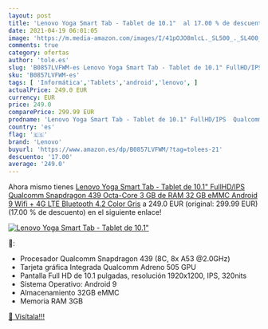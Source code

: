 ```yaml
---
layout: post
title: 'Lenovo Yoga Smart Tab - Tablet de 10.1"  al 17.00 % de descuento'
date: 2021-04-19 06:01:05
image: 'https://m.media-amazon.com/images/I/41pOJO8mlcL._SL500_._SL400_.jpg'
comments: true
category: ofertas
author: 'tole.es'
slug: 'B0857LVFWM-es Lenovo Yoga Smart Tab - Tablet de 10.1" FullHD/IPS...'
sku: 'B0857LVFWM-es'
tags: [ 'Informática','Tablets','android','lenovo', ]
actualPrice: 249.0 EUR
currency: EUR
price: 249.0
comparePrice: 299.99 EUR
prodname: 'Lenovo Yoga Smart Tab - Tablet de 10.1" FullHD/IPS  Qualcomm Snapdragon 439 Octa-Core  3 GB de RAM  32 GB eMMC  Android 9  Wifi + 4G LTE  Bluetooth 4.2   Color Gris'
country: 'es'
flag: '🇪🇸'
brand: 'Lenovo'
buyurl: 'https://www.amazon.es/dp/B0857LVFWM/?tag=tolees-21'
descuento: '17.00'
average: '249.0'
---
```


Ahora mismo tienes [Lenovo Yoga Smart Tab - Tablet de 10.1" FullHD/IPS  Qualcomm Snapdragon 439 Octa-Core  3 GB de RAM  32 GB eMMC  Android 9  Wifi + 4G LTE  Bluetooth 4.2   Color Gris](https://www.amazon.es/dp/B0857LVFWM/?tag=tolees-21) a 249.0 EUR (original: 299.99 EUR) (17.00 %  de descuento) en el siguiente enlace!

[![Lenovo Yoga Smart Tab - Tablet de 10.1" ](https://m.media-amazon.com/images/I/41pOJO8mlcL._SL500_._SL400_.jpg)](https://www.amazon.es/dp/B0857LVFWM/?tag=tolees-21)

🔎:

- Procesador Qualcomm Snapdragon 439 (8C, 8x A53 @2.0GHz)
- Tarjeta gráfica Integrada Qualcomm Adreno 505 GPU
- Pantalla Full HD de 10.1 pulgadas, resolución 1920x1200, IPS, 320nits
- Sistema Operativo: Android 9
- Almacenamiento 32GB eMMC
- Memoria RAM 3GB

[🛒 Visítala!!!](https://www.amazon.es/dp/B0857LVFWM/?tag=tolees-21)

